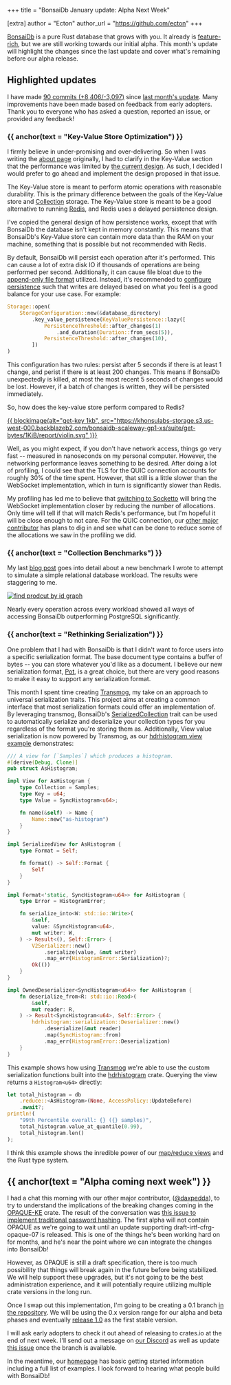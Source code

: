 +++
title = "BonsaiDb January update: Alpha Next Week"

[extra]
author = "Ecton"
author_url = "https://github.com/ecton"
+++

[BonsaiDb][bonsaidb] is a pure Rust database that grows with you. It already is [feature-rich](/about), but we are still working towards our initial alpha. This month's update will highlight the changes since the last update and cover what's remaining before our alpha release.

## Highlighted updates

I have made [90 commits (+8,406/-3,097)][changes] since [last month's update][last-update]. Many improvements have been made based on feedback from early adopters. Thank you to everyone who has asked a question, reported an issue, or provided any feedback!

### {{ anchor(text = "Key-Value Store Optimization") }}

I firmly believe in under-promising and over-delivering. So when I was writing the [about page](/about) originally, I had to clarify in the Key-Value section that the performance was limited by [the current design][key-value-issue]. As such, I decided I would prefer to go ahead and implement the design proposed in that issue.

The Key-Value store is meant to perform atomic operations with reasonable durability. This is the primary difference between the goals of the Key-Value store and [Collection][collection] storage. The Key-Value store is meant to be a good alternative to running [Redis][redis], and Redis uses a delayed persistence design.

I've copied the general design of how persistence works, except that with BonsaiDb the database isn't kept in memory constantly. This means that BonsaiDb's Key-Value store can contain more data than the RAM on your machine, something that is possible but not recommended with Redis.

By default, BonsaiDb will persist each operation after it's performed. This can cause a lot of extra disk IO if thousands of operations are being performed per second. Additionally, it can cause file bloat due to the [append-only file format][nebari] utilized. Instead, it's recommended to [configure persistence][kv-configuration] such that writes are delayed based on what you feel is a good balance for your use case. For example:

```rust
Storage::open(
    StorageConfiguration::new(&database_directory)
        .key_value_persistence(KeyValuePersistence::lazy([
            PersistenceThreshold::after_changes(1)
				.and_duration(Duration::from_secs(5)),
            PersistenceThreshold::after_changes(10),
		])
)
```

This configuration has two rules: persist after 5 seconds if there is at least 1 change, and perist if there is at least 200 changes. This means if BonsaiDb unexpectedly is killed, at most the most recent 5 seconds of changes would be lost. However, if a batch of changes is written, they will be persisted immediately.

So, how does the key-value store perform compared to Redis?

[{{ blockimage(alt="get-key 1kb", src="https://khonsulabs-storage.s3.us-west-000.backblazeb2.com/bonsaidb-scaleway-gp1-xs/suite/get-bytes/1KiB/report/violin.svg" )}}](https://khonsulabs-storage.s3.us-west-000.backblazeb2.com/bonsaidb-scaleway-gp1-xs/suite/get-bytes/1KiB/report/index.html)

Well, as you might expect, if you don't have network access, things go very fast -- measured in nanoseconds on my personal computer. However, the networking performance leaves something to be desired. After doing a lot of profiling, I could see that the TLS for the QUIC connection accounts for roughly 30% of the time spent. However, that still is a little slower than the WebSocket implementation, which in turn is significantly slower than Redis.

My profiling has led me to believe that [switching to Socketto][soketto] will bring the WebSocket implementation closer by reducing the number of allocations. Only time will tell if that will match Redis's performance, but I'm hopeful it will be close enough to not care. For the QUIC connection, our [other major contributor][daxpedda] has plans to dig in and see what can be done to reduce some of the allocations we saw in the profiling we did.

### {{ anchor(text = "Collection Benchmarks") }}

My last [blog post][commerce-blog] goes into detail about a new benchmark I wrote to attempt to simulate a simple relational database workload. The results were staggering to me.

[![find prodcut by id graph](https://khonsulabs-storage.s3.us-west-000.backblazeb2.com/bonsaidb-scaleway-gp1-xs/commerce/large-writeheavy/8/LookupProduct.png)][commerce-blog]

Nearly every operation across every workload showed all ways of accessing BonsaiDb outperforming PostgreSQL significantly.

### {{ anchor(text = "Rethinking Serialization") }}

One problem that I had with BonsaiDb is that I didn't want to force users into a specific serialization format. The base document type contains a buffer of bytes -- you can store whatever you'd like as a document. I believe our new serialization format, [Pot][pot], is a great choice, but there are very good reasons to make it easy to support any serialization format.

This month I spent time creating [Transmog][transmog], my take on an approach to universal serialization traits. This project aims at creating a common interface that most serialization formats could offer an implementation of. By leveraging transmog, BonsaiDb's [SerializedCollection][serializedcollection] trait can be used to automatically serialize and deserialize your collection types for you regardless of the format you're storing them as. Additionally, View value serialization is now powered by Transmog, as our [hdrhistogram view example][hdrhistogram-example] demonstrates:

```rust
/// A view for [`Samples`] which produces a histogram.
#[derive(Debug, Clone)]
pub struct AsHistogram;

impl View for AsHistogram {
    type Collection = Samples;
    type Key = u64;
    type Value = SyncHistogram<u64>;

    fn name(&self) -> Name {
        Name::new("as-histogram")
    }
}

impl SerializedView for AsHistogram {
    type Format = Self;

    fn format() -> Self::Format {
        Self
    }
}

impl Format<'static, SyncHistogram<u64>> for AsHistogram {
    type Error = HistogramError;

    fn serialize_into<W: std::io::Write>(
        &self,
        value: &SyncHistogram<u64>,
        mut writer: W,
    ) -> Result<(), Self::Error> {
        V2Serializer::new()
            .serialize(value, &mut writer)
            .map_err(HistogramError::Serialization)?;
        Ok(())
    }
}

impl OwnedDeserializer<SyncHistogram<u64>> for AsHistogram {
    fn deserialize_from<R: std::io::Read>(
        &self,
        mut reader: R,
    ) -> Result<SyncHistogram<u64>, Self::Error> {
        hdrhistogram::serialization::Deserializer::new()
            .deserialize(&mut reader)
            .map(SyncHistogram::from)
            .map_err(HistogramError::Deserialization)
    }
}
```

This example shows how using [Transmog][transmog] we're able to use the custom serialization functions built into the [hdrhistogram][hdrhistogram] crate. Querying the view returns a `Histogram<u64>` directly:

```rust
let total_histogram = db
	.reduce::<AsHistogram>(None, AccessPolicy::UpdateBefore)
	.await?;
println!(
	"99th Percentile overall: {} ({} samples)",
	total_histogram.value_at_quantile(0.99),
	total_histogram.len()
);
```

I think this example shows the inredible power of our [map/reduce views][views] and the Rust type system.

## {{ anchor(text = "Alpha coming next week") }}

I had a chat this morning with our other major contributor, ([@daxpedda][daxpedda]), to try to understand the implications of the breaking changes coming in the [OPAQUE-KE][opaque-ke] crate. The result of the conversation was [this issue to implement traditional password hashing][password-hashing]. The first alpha will not contain OPAQUE as we're going to wait until an update supporting  draft-irtf-cfrg-opaque-07 is released. This is one of the things he's been working hard on for months, and he's near the point where we can integrate the changes into BonsaiDb!

However, as OPAQUE is still a draft specification, there is too much possibility that things will break again in the future before being stabilized. We will help support these upgrades, but it's not going to be the best administration experience, and it will potentially require utilizing multiple crate versions in the long run.

Once I swap out this implementation, I'm going to be creating a 0.1 branch [in the repository][bonsaidb]. We will be using the 0.x version range for our alpha and beta phases and eventually [release 1.0][stable] as the first stable version.

I will ask early adopters to check it out ahead of releasing to crates.io at the end of next week. I'll send out a message on [our Discord][discord] as well as update [this issue][alpha-issue] once the branch is available.

In the meantime, our [homepage](/) has basic getting started information including a full list of examples. I look forward to hearing what people build with BonsaiDb!

[changes]: https://github.com/khonsulabs/bonsaidb/compare/355c7904dd9b64874d99721941d2b0c0002f26b4...c1bc3ca6ce488fe8c26d265a3b1e9b8fb62d1347
[bonsaidb]: https://github.com/khonsulabs/bonsaidb
[nebari]: https://github.com/khonsulabs/nebari
[last-update]: https://community.khonsulabs.com/t/bonsaidb-december-update-finishing-up-alpha-1/88
[commerce-blog]: https://bonsaidb.io/blog/commerce-benchmark/
[key-value-issue]: https://github.com/khonsulabs/bonsaidb/issues/120
[collection]: https://dev.bonsaidb.io/guide/about/concepts/collection.html
[kv-configuration]: https://dev.bonsaidb.io/guide/administration/configuration.html#key-value-persistence
[soketto]: https://github.com/khonsulabs/bonsaidb/issues/129
[pot]: https://github.com/khonsulabs/pot
[transmog]: https://github.com/khonsulabs/transmog
[serializedcollection]: https://dev.bonsaidb.io/main/bonsaidb/core/schema/trait.SerializedCollection.html
[hdrhistogram-example]: https://github.com/khonsulabs/bonsaidb/blob/main/examples/view-histogram/examples/view-histogram.rs
[hdrhistogram]:  https://crates.io/crates/hdrhistogram
[views]: https://dev.bonsaidb.io/guide/about/concepts/view.html
[opaque-ke]: https://github.com/novifinancial/opaque-ke
[password-hashing]: https://github.com/khonsulabs/bonsaidb/issues/158
[daxpedda]: https://github.com/daxpedda
[discord]: https://discord.khonsulabs.com/
[alpha-issue]: https://github.com/khonsulabs/bonsaidb/issues/87
[redis]: https://redis.io/
[stable]: https://github.com/khonsulabs/bonsaidb/issues/137